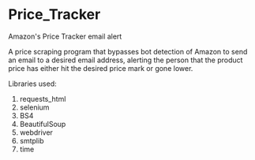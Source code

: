 # Price_Tracker
Amazon's Price Tracker email alert

A price scraping program that bypasses bot detection of Amazon to send an email to a desired email address, alerting the person that the product price has either hit the desired price mark or gone lower.


Libraries used:
1. requests_html
2. selenium
3. BS4
4. BeautifulSoup
5. webdriver
6. smtplib
7. time
